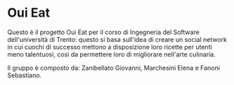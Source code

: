 # Oui Eat  
Questo è il progetto Oui Eat per il corso di Ingegneria del Software dell'università di Trento: questo si basa sull'idea di creare un social network in cui cuochi di successo mettono a disposizione loro ricette per utenti meno talentuosi, così da permettere loro di migliorare nell'arte culinaria.  
  
Il gruppo è composto da: Zanibellato Giovanni, Marchesini Elena e Fanoni Sebastiano.

<!--

**Here are some ideas to get you started:**

🙋‍♀️ A short introduction - what is your organization all about?
🌈 Contribution guidelines - how can the community get involved?
👩‍💻 Useful resources - where can the community find your docs? Is there anything else the community should know?
🍿 Fun facts - what does your team eat for breakfast?
🧙 Remember, you can do mighty things with the power of [Markdown](https://docs.github.com/github/writing-on-github/getting-started-with-writing-and-formatting-on-github/basic-writing-and-formatting-syntax)
-->

